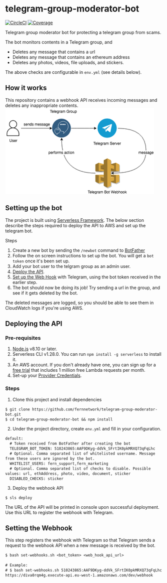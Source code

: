 # telegram-group-moderator-bot
[![CircleCI](https://circleci.com/gh/fernnetwork/telegram-group-moderator-bot.svg?style=shield)](https://circleci.com/gh/fernnetwork/telegram-group-moderator-bot)
[![Coverage](https://s3-eu-west-1.amazonaws.com/ab-ci-reports/telegram-group-moderator-bot/master/badge.svg)](https://s3-eu-west-1.amazonaws.com/ab-ci-reports/telegram-group-moderator-bot/master/lcov-report/index.html)

Telegram group moderator bot for protecting a telegram group from scams.

The bot monitors contents in a Telegram group, and
- Deletes any message that contains a url
- Deletes any message that contains an ethereum address
- Deletes any photos, videos, file uploads, and stickers.

The above checks are configurable in `env.yml` (see details below).

## How it works
This repository contains a webhook API receives incoming messages and deletes any inappropriate contents.
![how it works](how-it-works.png)

## Setting up the bot
The project is built using [Serverless Framework](https://serverless.com/). The below section describe the steps required to deploy the API to AWS and set up the telegram bot.

Steps
1. Create a new bot by sending the `/newbot` command to [BotFather](https://telegram.me/botfather)
2. Follow the on screen instructions to set up the bot. You will get a `bot token` once it's been set up.
3. Add your bot user to the telgram group as an admin user.
4. [Deploy the API](#deploying-the-api).
5. [Set up the Web Hook](#setting-the-webhook) with Telegram, using the bot token received in the earlier step.
6. The bot should now be doing its job! Try sending a url in the group, and see if it gets deleted by the bot.

The deleted messages are logged, so you should be able to see them in CloudWatch logs if you're using AWS.

## Deploying the API

### Pre-requisites
1. [Node.js](https://nodejs.org/en/download/) v8.10 or later.
2. Serverless CLI v1.28.0. You can run `npm install -g serverless` to install it.
3. An AWS account. If you don't already have one, you can sign up for a [free trial](https://aws.amazon.com/s/dm/optimization/server-side-test/free-tier/free_np/) that includes 1 million free Lambda requests per month.
4. Set-up your [Provider Credentials](https://serverless.com/framework/docs/providers/aws/guide/credentials/).

### Steps
1. Clone this project and install dependencies
```
$ git clone https://github.com/fernnetwork/telegram-group-moderator-bot.git
$ cd telegram-group-moderator-bot && npm install
```
2. Under the project directory, create `env.yml` and fill in your configuration.
```
default:
  # Token received from BotFather after creating the bot
  TELEGRAM_BOT_TOKEN: 510243865:AAF9DKyg-ddVk_SFrtIK0pkMRXQ73qFqLhc
  # Optional. Comma separated list of whitelisted username. Message from these users are ignored by the bot.
  WHITELIST_USERS: fern_support,fern_marketing
  # Optional. Comma separated list of checks to disable. Possible values: url, ethAddress, photo, video, document, sticker
  DISABLED_CHECKS: sticker
```
3. Deploy the webhook API
```
$ sls deploy
```

The URL of the API will be printed in console upon successful deployment. Use this URL to register the webhook with Telegram.

## Setting the Webhook
This step registers the webhook with Telegram so that Telegram sends a request to the webhook API when a new message is received by the bot.

```
$ bash set-webhooks.sh <bot_token> <web_hook_api_url>

# Example:
# $ bash set-webhooks.sh 510243865:AAF9DKyg-ddVk_SFrtIK0pkMRXQ73qFqLhc https://diva0rqm4g.execute-api.eu-west-1.amazonaws.com/dev/webhook
```

